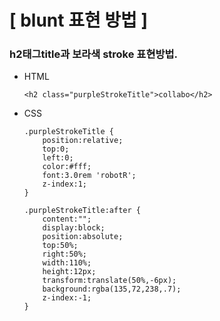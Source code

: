 [ blunt 표현 방법 ] 
=====
###  h2태그title과 보라색 stroke 표현방법.
* HTML
    ```
    <h2 class="purpleStrokeTitle">collabo</h2>
    ```
* CSS
    ```
    .purpleStrokeTitle {
        position:relative;
        top:0;
        left:0;
        color:#fff;
        font:3.0rem 'robotR';
        z-index:1;
    }

    .purpleStrokeTitle:after {
        content:"";
        display:block;
        position:absolute;
        top:50%;
        right:50%;
        width:110%;
        height:12px;
        transform:translate(50%,-6px);
        background:rgba(135,72,238,.7);
        z-index:-1;
    }

    ```
    